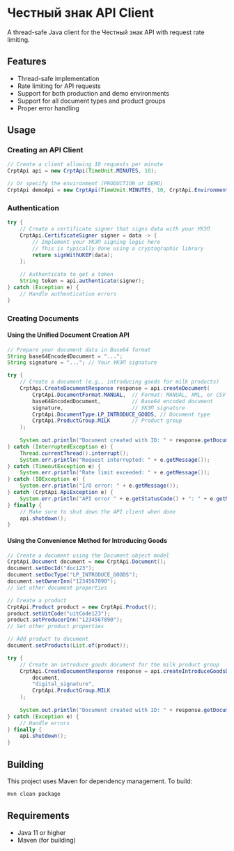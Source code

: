 # Честный знак API Client

A thread-safe Java client for the Честный знак API with request rate limiting.

## Features

- Thread-safe implementation
- Rate limiting for API requests
- Support for both production and demo environments
- Support for all document types and product groups
- Proper error handling

## Usage

### Creating an API Client

```java
// Create a client allowing 10 requests per minute
CrptApi api = new CrptApi(TimeUnit.MINUTES, 10);

// Or specify the environment (PRODUCTION or DEMO)
CrptApi demoApi = new CrptApi(TimeUnit.MINUTES, 10, CrptApi.Environment.DEMO);
```

### Authentication

```java
try {
    // Create a certificate signer that signs data with your УКЭП
    CrptApi.CertificateSigner signer = data -> {
        // Implement your УКЭП signing logic here
        // This is typically done using a cryptographic library
        return signWithUKEP(data);
    };
    
    // Authenticate to get a token
    String token = api.authenticate(signer);
} catch (Exception e) {
    // Handle authentication errors
}
```

### Creating Documents

#### Using the Unified Document Creation API

```java
// Prepare your document data in Base64 format
String base64EncodedDocument = "...";
String signature = "..."; // Your УКЭП signature

try {
    // Create a document (e.g., introducing goods for milk products)
    CrptApi.CreateDocumentResponse response = api.createDocument(
        CrptApi.DocumentFormat.MANUAL,  // Format: MANUAL, XML, or CSV
        base64EncodedDocument,          // Base64 encoded document
        signature,                      // УКЭП signature
        CrptApi.DocumentType.LP_INTRODUCE_GOODS, // Document type
        CrptApi.ProductGroup.MILK       // Product group
    );
    
    System.out.println("Document created with ID: " + response.getDocumentId());
} catch (InterruptedException e) {
    Thread.currentThread().interrupt();
    System.err.println("Request interrupted: " + e.getMessage());
} catch (TimeoutException e) {
    System.err.println("Rate limit exceeded: " + e.getMessage());
} catch (IOException e) {
    System.err.println("I/O error: " + e.getMessage());
} catch (CrptApi.ApiException e) {
    System.err.println("API error " + e.getStatusCode() + ": " + e.getMessage());
} finally {
    // Make sure to shut down the API client when done
    api.shutdown();
}
```

#### Using the Convenience Method for Introducing Goods

```java
// Create a document using the Document object model
CrptApi.Document document = new CrptApi.Document();
document.setDocId("doc123");
document.setDocType("LP_INTRODUCE_GOODS");
document.setOwnerInn("1234567890");
// Set other document properties

// Create a product
CrptApi.Product product = new CrptApi.Product();
product.setUitCode("uitCode123");
product.setProducerInn("1234567890");
// Set other product properties

// Add product to document
document.setProducts(List.of(product));

try {
    // Create an introduce goods document for the milk product group
    CrptApi.CreateDocumentResponse response = api.createIntroduceGoodsDocument(
        document, 
        "digital_signature",
        CrptApi.ProductGroup.MILK
    );
    
    System.out.println("Document created with ID: " + response.getDocumentId());
} catch (Exception e) {
    // Handle errors
} finally {
    api.shutdown();
}
```

## Building

This project uses Maven for dependency management. To build:

```bash
mvn clean package
```

## Requirements

- Java 11 or higher
- Maven (for building)
